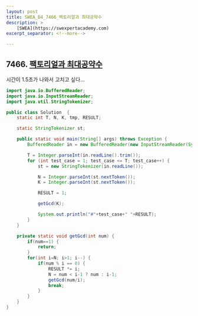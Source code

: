 ```yaml
---
layout: post
title: SWEA_D4_7466_팩토리얼과 최대공약수
description: >
    [SWEA](https://swexpertacademy.com)
excerpt_separator: <!--more-->

---
```


<!--more-->

## 7466. [팩토리얼과 최대공약수](https://swexpertacademy.com/main/code/problem/problemDetail.do?contestProbId=AWnghFyq9eMDFAQU)




시간이 1.5초가 나와서 고치고 싶다...

``` java
import java.io.BufferedReader;
import java.io.InputStreamReader;
import java.util.StringTokenizer;

public class Solution  {
	static int T, N, K, tmp, RESULT;

	static StringTokenizer st;

	public static void main(String[] args) throws Exception {
		BufferedReader in = new BufferedReader(new InputStreamReader(System.in));

		T = Integer.parseInt(in.readLine().trim());
		for (int test_case = 1; test_case <= T; test_case++) {
			st = new StringTokenizer(in.readLine());

			N = Integer.parseInt(st.nextToken());
			K = Integer.parseInt(st.nextToken());

			RESULT = 1;

			getGcd(K);

			System.out.println("#"+test_case+" "+RESULT);
		}
	}

	private static void getGcd(int num) {
		if(num==1) {
			return;
		}
		for(int i=N; i>1; i--) {
			if(num % i == 0) {
				RESULT *= i;
				N = num < i-1 ? num : i-1;
				getGcd(num/i);
				break;
			}
		}
	}
}

```
